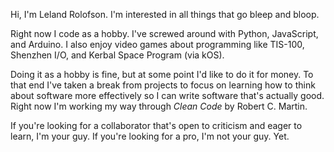 Hi, I'm Leland Rolofson. I'm interested in all things that go bleep and bloop. 

Right now I code as a hobby. I've screwed around with Python, JavaScript, and Arduino. I also enjoy video games about programming like TIS-100, Shenzhen I/O, and Kerbal Space Program (via kOS).

Doing it as a hobby is fine, but at some point I'd like to do it for money. To that end I've taken a break from projects to focus on learning how to think about software more effectively so I can write software that's actually good. Right now I'm working my way through *Clean Code* by Robert C. Martin. 

If you're looking for a collaborator that's open to criticism and eager to learn, I'm your guy. If you're looking for a pro, I'm not your guy. Yet.

<!---
lrolofson/lrolofson is a ✨ special ✨ repository because its `README.md` (this file) appears on your GitHub profile.
You can click the Preview link to take a look at your changes.
--->
